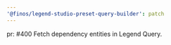 ```yaml
---
'@finos/legend-studio-preset-query-builder': patch
---
```


pr: #400
Fetch dependency entities in Legend Query.
